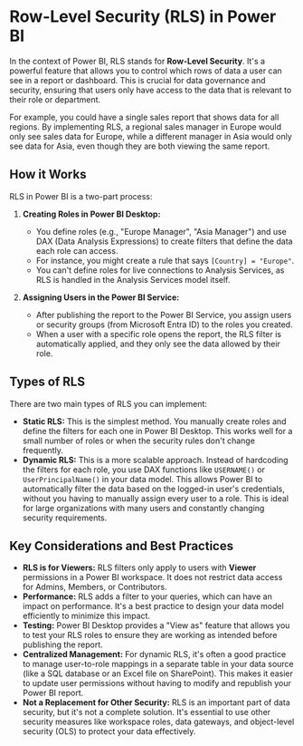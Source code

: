 # Row-Level Security (RLS) in Power BI

In the context of Power BI, RLS stands for **Row-Level Security**. It's a powerful feature that allows you to control which rows of data a user can see in a report or dashboard. This is crucial for data governance and security, ensuring that users only have access to the data that is relevant to their role or department.

For example, you could have a single sales report that shows data for all regions. By implementing RLS, a regional sales manager in Europe would only see sales data for Europe, while a different manager in Asia would only see data for Asia, even though they are both viewing the same report.

## How it Works

RLS in Power BI is a two-part process:

1. **Creating Roles in Power BI Desktop:**
   - You define roles (e.g., "Europe Manager", "Asia Manager") and use DAX (Data Analysis Expressions) to create filters that define the data each role can access.
   - For instance, you might create a rule that says `[Country] = "Europe"`.
   - You can't define roles for live connections to Analysis Services, as RLS is handled in the Analysis Services model itself.

2. **Assigning Users in the Power BI Service:**
   - After publishing the report to the Power BI Service, you assign users or security groups (from Microsoft Entra ID) to the roles you created.
   - When a user with a specific role opens the report, the RLS filter is automatically applied, and they only see the data allowed by their role.

## Types of RLS

There are two main types of RLS you can implement:

- **Static RLS:** This is the simplest method. You manually create roles and define the filters for each one in Power BI Desktop. This works well for a small number of roles or when the security rules don't change frequently.
- **Dynamic RLS:** This is a more scalable approach. Instead of hardcoding the filters for each role, you use DAX functions like `USERNAME()` or `UserPrincipalName()` in your data model. This allows Power BI to automatically filter the data based on the logged-in user's credentials, without you having to manually assign every user to a role. This is ideal for large organizations with many users and constantly changing security requirements.

## Key Considerations and Best Practices

- **RLS is for Viewers:** RLS filters only apply to users with **Viewer** permissions in a Power BI workspace. It does not restrict data access for Admins, Members, or Contributors.
- **Performance:** RLS adds a filter to your queries, which can have an impact on performance. It's a best practice to design your data model efficiently to minimize this impact.
- **Testing:** Power BI Desktop provides a "View as" feature that allows you to test your RLS roles to ensure they are working as intended before publishing the report.
- **Centralized Management:** For dynamic RLS, it's often a good practice to manage user-to-role mappings in a separate table in your data source (like a SQL database or an Excel file on SharePoint). This makes it easier to update user permissions without having to modify and republish your Power BI report.
- **Not a Replacement for Other Security:** RLS is an important part of data security, but it's not a complete solution. It's essential to use other security measures like workspace roles, data gateways, and object-level security (OLS) to protect your data effectively.
